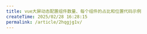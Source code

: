 ```yaml
---
title: vue大屏动态配置组件数量、每个组件的占比和位置代码示例
createTime: 2025/02/28 16:28:15
permalink: /article/2hqgjg1v/
---
```

